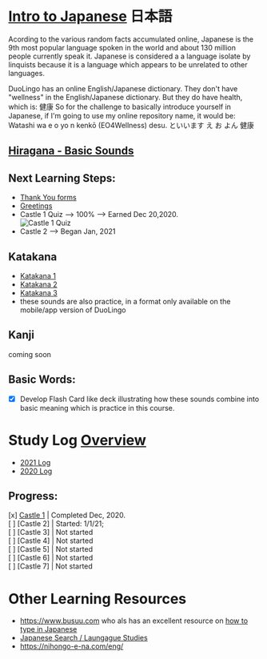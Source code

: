 # [Intro to Japanese](https://github.com/EO4wellness/T-I-L/blob/main/polyglot/japon%C3%A9s/intro.md) 日本語 
Acording to the various random facts accumulated online, Japanese is the 9th most popular language spoken in the world and about 130 million people currently speak it. Japanese is considered a a language isolate by linquists because it is a language which appears to be unrelated to other languages.

DuoLingo has an online English/Japanese dictionary.  They don't have "wellness" in the English/Japanese dictionary.  But they do have health, which is: 健康  So for the challenge to basically introduce yourself in Japanese, if I'm going to use my online repository name, it would be:  Watashi wa e o yo n kenkō (EO4Wellness) desu. といいます え お よん 健康

## [Hiragana - Basic Sounds](https://github.com/EO4wellness/T-I-L/blob/main/polyglot/japon%C3%A9s/Castle-1/Hiragana.md)

## Next Learning Steps: 
* [Thank You forms](https://github.com/EO4wellness/T-I-L/blob/main/polyglot/japon%C3%A9s/thank-you-forms.md) 
* [Greetings](https://github.com/EO4wellness/T-I-L/blob/main/polyglot/japon%C3%A9s/greetings.md) 
* Castle 1 Quiz --> 100% --> Earned Dec 20,2020.<br>
![Castle 1 Quiz](https://github.com/EO4wellness/T-I-L/blob/main/polyglot/japon%C3%A9s/images/2020-12-20_japaneese_check-point-1-duolingo.png)
* Castle 2 --> Began Jan, 2021<br>


## Katakana
* [Katakana 1](https://github.com/EO4wellness/T-I-L/blob/main/polyglot/japon%C3%A9s/Castle-1/Katakana1.md)
* [Katakana 2](https://github.com/EO4wellness/T-I-L/blob/main/polyglot/japon%C3%A9s/Castle-1/Katakana2.md)
* [Katakana 3](https://github.com/EO4wellness/T-I-L/blob/main/polyglot/japon%C3%A9s/Castle-2/Katakana%203.md)
* these sounds are also practice, in a format only available on the mobile/app version of DuoLingo 

## Kanji 
coming soon 


## Basic Words: 
-[x] Develop Flash Card like deck illustrating how these sounds combine into basic meaning which is practice in this course. 


# Study Log [Overview](https://github.com/EO4wellness/T-I-L/blob/main/polyglot/japon%C3%A9s/log.md)
* [2021 Log](https://github.com/EO4wellness/T-I-L/blob/main/polyglot/japon%C3%A9s/logs/2021_log.md)
* [2020 Log](https://github.com/EO4wellness/T-I-L/blob/main/polyglot/japon%C3%A9s/logs/2020_log.md)

## Progress: 
[x] [Castle 1](https://github.com/EO4wellness/T-I-L/tree/main/polyglot/japon%C3%A9s/Castle-1)  | Completed Dec, 2020. <br>
[ ] [Castle 2]  | Started: 1/1/21; <br>
[ ] [Castle 3]  | Not started<br>
[ ] [Castle 4]  | Not started<br>
[ ] [Castle 5]  | Not started<br>
[ ] [Castle 6]  | Not started<br>
[ ] [Castle 7]  | Not started<br>

# Other Learning Resources
* https://www.busuu.com  who als has an excellent resource on [how to type in Japanese](https://help.busuu.com/hc/en-us/articles/360002549958-How-can-I-type-in-Japanese-)
* [Japanese Search / Laungague Studies](https://nihongo-e-na.com/eng/)
* https://nihongo-e-na.com/eng/
